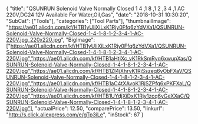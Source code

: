{
	"title": "QSUNRUN Solenoid Valve Normally Closed 1 4 ,1 8 ,1 2 ,3 4 ,1  AC 220V,DC24 12V Available For Water,Oil,Gas",
	"date": "2018-10-31 10:30:20",
	"SubCat": ["Tools"],
	"categories": ["Tool Parts"],
	"thumbnailImage": "https://ae01.alicdn.com/kf/HTB1yUliXiLxK1Rjy0Ffq6zYdVXa1/QSUNRUN-Solenoid-Valve-Normally-Closed-1-4-1-8-1-2-3-4-1-AC-220V.jpg_220x220.jpg",
	"BigImage": ["https://ae01.alicdn.com/kf/HTB1yUliXiLxK1Rjy0Ffq6zYdVXa1/QSUNRUN-Solenoid-Valve-Normally-Closed-1-4-1-8-1-2-3-4-1-AC-220V.jpg","https://ae01.alicdn.com/kf/HTB1aHtjXc_vK1RkSmRyq6xwupXas/QSUNRUN-Solenoid-Valve-Normally-Closed-1-4-1-8-1-2-3-4-1-AC-220V.jpg","https://ae01.alicdn.com/kf/HTB1ZI4jXhrvK1RjSszeq6yObFXaV/QSUNRUN-Solenoid-Valve-Normally-Closed-1-4-1-8-1-2-3-4-1-AC-220V.jpg","https://ae01.alicdn.com/kf/HTB1aC4tXAvoK1RjSZPfq6xPKFXaL/QSUNRUN-Solenoid-Valve-Normally-Closed-1-4-1-8-1-2-3-4-1-AC-220V.jpg","https://ae01.alicdn.com/kf/HTB1UYdjXiDxK1Rjy1zcq6yGeXXaC/QSUNRUN-Solenoid-Valve-Normally-Closed-1-4-1-8-1-2-3-4-1-AC-220V.jpg"],
	"actualPrice": 12.50,
	"comparePrice": 13.50,
	"linkurl": "http://s.click.aliexpress.com/e/gTp3iLe",
	"inStock": 67
}
